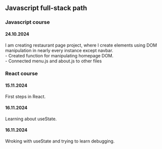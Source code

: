 <h2>Javascript full-stack path</h2>
<h3>Javascript course</h3>
<h4>24.10.2024</h4>
I am creating restaurant page project, where I create elements using DOM manipulation in nearly every instance except navbar.
<br>- Created function for manipulating homepage DOM.
<br>- Connected menu.js and about.js to other files

<h3>React course</h3>
<h4>15.11.2024</h4>
First steps in React.
<h4>16.11.2024</h4>
Learning about useState.
<h4>16.11.2024</h4>
Wroking with useState and trying to learn debugging.
